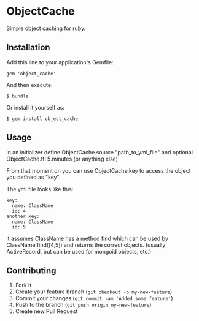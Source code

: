 # ObjectCache

Simple object caching for ruby.

## Installation

Add this line to your application's Gemfile:

    gem 'object_cache'

And then execute:

    $ bundle

Or install it yourself as:

    $ gem install object_cache

## Usage

in an initializer define ObjectCache.source "path_to_yml_file"
and optional ObjectCache.ttl 5.minutes (or anything else)

From that moment on you can use ObjectCache.key to access the object you defined as "key".

The yml file looks like this:

    key:
      name: ClassName
      id: 4
    another_key:
      name: ClassName
      id: 5

it assumes ClassName has a method find which can be used by ClassName.find([4,5]) and returns the correct objects. (usually ActiveRecord, but can be used for mongoid objects, etc.)

## Contributing

1. Fork it
2. Create your feature branch (`git checkout -b my-new-feature`)
3. Commit your changes (`git commit -am 'Added some feature'`)
4. Push to the branch (`git push origin my-new-feature`)
5. Create new Pull Request
